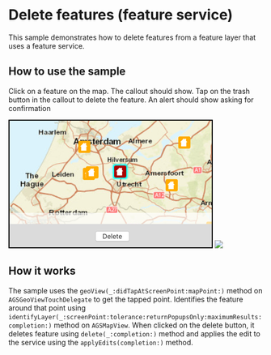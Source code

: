 # Delete features (feature service)

This sample demonstrates how to delete features from a feature layer that uses a feature service.

## How to use the sample

Click on a feature on the map. The callout should show. Tap on the trash button in the callout to delete the feature. An alert should show asking for confirmation

![](image1.png)
![](image2.png)

## How it works

The sample uses the `geoView(_:didTapAtScreenPoint:mapPoint:)` method on `AGSGeoViewTouchDelegate` to get the tapped point. Identifies the feature around that point using `identifyLayer(_:screenPoint:tolerance:returnPopupsOnly:maximumResults:completion:)` method on `AGSMapView`. When clicked on the delete button, it deletes feature using `delete(_:completion:)` method and applies the edit to the service using the `applyEdits(completion:)` method.




